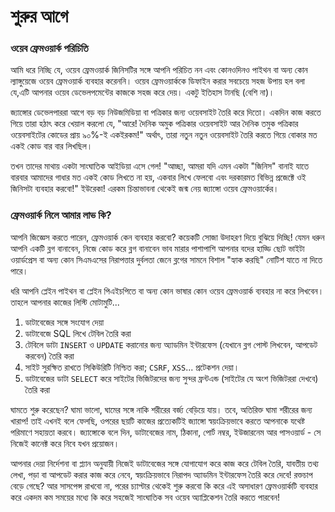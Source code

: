# শুরুর আগে

### ওয়েব ফ্রেমওয়ার্ক পরিচিতি

আমি ধরে নিচ্ছি যে, ওয়েব ফ্রেমওয়ার্ক জিনিসটির সঙ্গে আপনি পরিচিত নন এবং কোনওদিনও পাইথন বা অন্য কোন ল্যাঙ্গুয়েজে ওয়েব ফ্রেমওয়ার্ক ব্যবহার করেননি।  ওয়েব ফ্রেমওয়ার্ককে ডিফাইন করার সবচেয়ে সহজ উপায় হল বলা যে,এটি আপনার ওয়েব ডেভেলপমেন্টের কাজকে সহজ করে দেয়। একটু ইতিহাস টানছি (বেশি না)।

জ্যাঙ্গোর ডেভেলপাররা আগে বড় বড় নিউজমিডিয়া বা পত্রিকার জন্য ওয়েবসাইট তৈরি করে দিতো। একদিন কাজ করতে গিয়ে তারা হঠাৎ করে খেয়াল করলো যে, "আরে! দৈনিক অমুক পত্রিকার ওয়েবসাইট আর দৈনিক তমুক পত্রিকার ওয়েবসাইটের কোডের প্রায় ৯০%-ই একইরকম!" অর্থাৎ, তারা নতুন নতুন ওয়েবসাইট তৈরি করতে গিয়ে বোকার মত একই কোড বার বার লিখছিল।

তখন তাদের মাথায় একটা সাংঘাতিক আইডিয়া এসে গেল! "আচ্ছা, আমরা যদি এমন একটা "জিনিস" বানাই যাতে বারবার আমাদের গাধার মত একই কোড লিখতে না হয়, একবার লিখে ফেলবো এবং দরকারমত বিভিন্ন প্রজেক্টে ওই জিনিসটা ব্যবহার করবো!" ইউরেকা! এরকম চিন্তাভাবনা থেকেই জন্ম নেয় জ্যাঙ্গো ওয়েব ফ্রেমওয়ার্কের।

### ফ্রেমওয়ার্ক নিলে আমার লাভ কি?

আপনি জিজ্ঞেস করতে পারেন, ফ্রেমওয়ার্ক কেন ব্যবহার করবো? কয়েকটি সোজা উদাহরণ দিয়ে বুঝিয়ে দিচ্ছি! যেমন ধরুন আপনি একটি ব্লগ বানাবেন, নিজে কোড করে ব্লগ বানাবেন ভাব মারার পাশাপাশি আপনার বদের হাড্ডি ছোট ভাইটা ওয়ার্ডপ্রেস বা অন্য কোন সিএমএসের নিরাপত্তার দুর্বলতা জেনে ব্লগের সামনে বিশাল "হ্যাক করছি" নোটিশ যাতে না দিতে পারে।

ধরি আপনি প্লেইন পাইথন বা প্লেইন পিএইচপিতে বা অন্য কোন ভাষার কোন ওয়েব ফ্রেমওয়ার্ক ব্যবহার না করে লিখবেন। তাহলে আপনার কাজের লিস্টি মোটামুটি... 

1. ডাটাবেজের সঙ্গে সংযোগ দেয়া
2. ডাটাবেজে SQL লিখে টেবিল তৈরি করা
3. টেবিলে ডাটা `INSERT` ও `UPDATE` করানোর জন্য অ্যাডমিন ইন্টারফেস (যেখানে ব্লগ পোস্ট লিখবেন, আপডেট করবেন) তৈরি করা
4. সাইট সুরক্ষিত রাখতে সিকিউরিটি নিশ্চিত করা; `CSRF`, `XSS`... প্রটেকশন দেয়া।
5. ডাটাবেজের ডাটা `SELECT` করে সাইটের ভিজিটরদের জন্য সুন্দর ফ্রন্টএন্ড (সাইটের যে অংশ ভিজিটররা দেখবে) তৈরি করা

ঘামতে শুরু করেছেন? ঘামা ভালো, ঘামের সঙ্গে নাকি শরীরের বর্জ্য বেড়িয়ে যায়। তবে, অতিরিক্ত ঘামা শরীরের জন্য খারাপ! তাই এখনই বলে ফেলছি, ওপরের ছয়টি কাজের প্রত্যেকটিই জ্যাঙ্গো স্বয়ংক্রিয়ভাবে করতে আপনাকে যথেষ্ট পরিমাণে সহায়তা করবে। জ্যাঙ্গোকে বলে দিন, ডাটাবেজের নাম, ঠিকানা, পোর্ট নম্বর, ইউজারনেম আর পাসওয়ার্ড - সে নিজেই কানেক্ট করে নিবে যখন প্রয়োজন।

আপনার দেয়া নির্দেশনা বা প্ল্যান অনুযায়ী নিজেই ডাটাবেজের সঙ্গে যোগাযোগ করে কাজ করে টেবিল তৈরি, যাবতীয় তথ্য লেখা, পড়া বা আপডেট করার কাজ করে নেবে, স্বয়ংক্রিয়ভাবে নিরাপদ অ্যাডমিন ইন্টারফেস তৈরি করে দেবে! রক্তচাপ বেড়ে গেছে? আর সাসপেন্স রাখবো না, পরের চ্যাপ্টার থেকেই শুরু করবো কি করে এই অসাধারণ ফ্রেমওয়ার্কটি ব্যবহার করে একদম কম সময়ের মধ্যে কি করে সহজেই সাংঘাতিক সব ওয়েব অ্যাপ্লিকেশন তৈরি করতে পারবেন!
